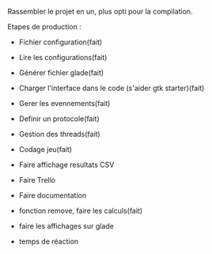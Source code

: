 Rassembler le projet en un, plus opti pour la compilation.

Etapes de production :
- Fichier configuration(fait)
- Lire les configurations(fait)
- Générer fichier glade(fait)
- Charger l'interface dans le code (s'aider gtk starter)(fait)
- Gerer les evennements(fait)
- Definir un protocole(fait)
- Gestion des threads(fait)
- Codage jeu(fait)
- Faire affichage resultats CSV
- Faire Trello
- Faire documentation

- fonction remove, faire les calculs(fait)
- faire les affichages sur glade
- temps de réaction


